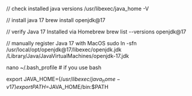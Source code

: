 // check installed java versions
/usr/libexec/java_home -V

// install java 17
brew install openjdk@17


// verify Java 17 Installed via Homebrew
brew list --versions openjdk@17

// manually register Java 17 with MacOS
sudo ln -sfn /usr/local/opt/openjdk@17/libexec/openjdk.jdk \
  /Library/Java/JavaVirtualMachines/openjdk-17.jdk

nano ~/.bash_profile  # if you use bash

export JAVA_HOME=$(/usr/libexec/java_home -v 17)
export PATH=$JAVA_HOME/bin:$PATH




